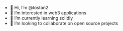 - 👋 Hi, I’m @tostan2
- 👀 I’m interested in web3 applications
- 🌱 I’m currently learning solidly
- 💞️ I’m looking to collaborate on open source projects
